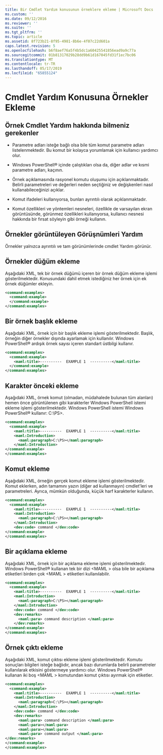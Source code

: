 ```yaml
---
title: Bir Cmdlet Yardım konusunun örneklere ekleme | Microsoft Docs
ms.custom: ''
ms.date: 09/12/2016
ms.reviewer: ''
ms.suite: ''
ms.tgt_pltfrm: ''
ms.topic: article
ms.assetid: 8f723b21-8f95-4981-8b6e-4f07c22d601a
caps.latest.revision: 5
ms.openlocfilehash: b6f8aef76a5f4b5dc1a60425541856ead9a9c77a
ms.sourcegitcommit: 01b81317029b28dd9b61d167045fd31f1ec7bc06
ms.translationtype: MT
ms.contentlocale: tr-TR
ms.lasthandoff: 05/17/2019
ms.locfileid: "65855124"
---
```

# <a name="how-to-add-examples-to-a-cmdlet-help-topic"></a>Cmdlet Yardım Konusuna Örnekler Ekleme

## <a name="things-to-know-about-examples-in-cmdlet-help"></a>Örnek Cmdlet Yardım hakkında bilmeniz gerekenler

- Parametre adları isteğe bağlı olsa bile tüm komut parametre adları listelenmektedir. Bu komut bir kolayca yorumlamak için kullanıcı yardımcı olur.

- Windows PowerShell® içinde çalıştıkları olsa da, diğer adlar ve kısmi parametre adları, kaçının.

- Örnek açıklamasında rasyonel komutu oluşumu için açıklanmaktadır. Belirli parametreleri ve değerleri neden seçtiğiniz ve değişkenleri nasıl kullanabileceğinizi açıklar.

- Komut ifadeleri kullanıyorsa, bunları ayrıntılı olarak açıklanmaktadır.

- Komut özellikleri ve yöntemleri nesneleri, özellikle de varsayılan ekran görüntüsünde, görünmez özellikleri kullanıyorsa, kullanıcı nesnesi hakkında bir fırsat söyleyin gibi örneği kullanın.

## <a name="help-views-that-display-examples"></a>Örnekler görüntüleyen Görüşnümleri Yardım

Örnekler yalnızca ayrıntılı ve tam görünümlerinde cmdlet Yardım görünür.

## <a name="adding-an-examples-node"></a>Örnekler düğüm ekleme

Aşağıdaki XML, tek bir örnek düğümü içeren bir örnek düğüm ekleme işlemi gösterilmektedir. Konusundaki dahil etmek istediğiniz her örnek için ek örnek düğümler ekleyin.

```xml
<command:examples>
  <command:example>
  </command:example>
</command:examples>
```

## <a name="adding-an-example-title"></a>Bir örnek başlık ekleme

Aşağıdaki XML, örnek için bir başlık ekleme işlemi gösterilmektedir. Başlık, örneğin diğer örnekler dışında ayarlamak için kullanılır. Windows PowerShell® ardışık örnek sayısı içeren standart üstbilgi kullanır.

```xml
<command:examples>
  <command:example>
    <maml:title>----------  EXAMPLE 1  ----------</maml:title>
  </command:example>
</command:examples>
```

## <a name="adding-preceding-characters"></a>Karakter önceki ekleme

Aşağıdaki XML, örnek komut (olmadan, müdahalede bulunan tüm alanları) hemen önce görüntülenen gibi karakterler Windows PowerShell istemi ekleme işlemi gösterilmektedir. Windows PowerShell istemi Windows PowerShell® kullanır: C:\PS>.

```xml
<command:examples>
  <command:example>
    <maml:title>----------  EXAMPLE 1  ----------</maml:title>
    <maml:Introduction>
      <maml:paragraph>C:\PS></maml:paragraph>
    </maml:Introduction>
</command:example>
</command:examples>
```

## <a name="adding-the-command"></a>Komut ekleme

Aşağıdaki XML, örneğin gerçek komut ekleme işlemi gösterilmektedir. Komut eklerken, adın tamamını yazın (diğer ad kullanmayın) cmdlet'leri ve parametreleri. Ayrıca, mümkün olduğunda, küçük harf karakterler kullanın.

```xml
<command:examples>
  <command:example>
    <maml:title>----------  EXAMPLE 1  ----------</maml:title>
    <maml:Introduction>
      <maml:paragraph>C:\PS></maml:paragraph>
    </maml:Introduction>
    <dev:code> command </dev:code>
</command:example>
</command:examples>
```

## <a name="adding-a-description"></a>Bir açıklama ekleme

Aşağıdaki XML, örnek için bir açıklama ekleme işlemi gösterilmektedir. Windows PowerShell® kullanan tek bir dizi \<MAML > olsa bile bir açıklama etiketleri birden çok \<MAML > etiketleri kullanılabilir.

```xml
<command:examples>
  <command:example>
    <maml:title>----------  EXAMPLE 1  ----------</maml:title>
    <maml:Introduction>
      <maml:paragraph>C:\PS></maml:paragraph>
    </maml:Introduction>
    <dev:code> command </dev:code>
    <dev:remarks>
      <maml:para> command description </maml:para>
    </dev:remarks>
</command:example>
</command:examples>
```

## <a name="adding-example-output"></a>Örnek çıktı ekleme

Aşağıdaki XML, komut çıktısı ekleme işlemi gösterilmektedir. Komutu sonuçları bilgileri isteğe bağlıdır, ancak bazı durumlarda belirli parametreler kullanılarak etkisini göstermeye yardımcı olur. Windows PowerShell® kullanan iki boş \<MAML > komutundan komut çıktısı ayırmak için etiketler.

```xml
<command:examples>
  <command:example>
    <maml:title>----------  EXAMPLE 1  ----------</maml:title>
    <maml:Introduction>
      <maml:paragraph>C:\PS></maml:paragraph>
    </maml:Introduction>
    <dev:code> command </dev:code>
    <dev:remarks>
      <maml:para> command description </maml:para>
      <maml:para></maml:para>
      <maml:para></maml:para>
      <maml:para> command output </maml:para>
</dev:remarks>
</command:example>
</command:examples>
```